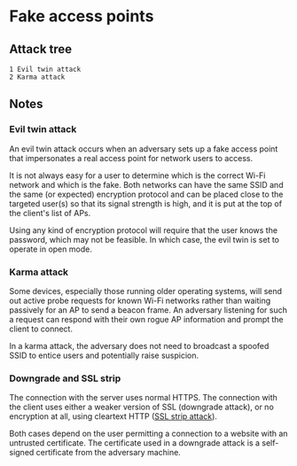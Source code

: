 # Fake access points

## Attack tree

```text
1 Evil twin attack
2 Karma attack
```

## Notes

### Evil twin attack

An evil twin attack occurs when an adversary sets up a fake access point that
impersonates a real access point for network users to access.

It is not always easy for a user to determine which is the correct Wi-Fi network and which is the fake. Both networks 
can have the same SSID and the same (or expected) encryption protocol and can be placed close to the targeted user(s) 
so that its signal strength is high, and it is put at the top of the client's list of APs. 

Using any kind of encryption protocol will require that the user knows the password, which may not be feasible. 
In which case, the evil twin is set to operate in open mode.

### Karma attack

Some devices, especially those running older operating systems, will send out active probe requests for known Wi-Fi 
networks rather than waiting passively for an AP to send a beacon frame. An adversary listening for such a request 
can respond with their own rogue AP information and prompt the client to connect.

In a karma attack, the adversary does not need to broadcast a spoofed SSID to entice users and potentially raise 
suspicion.

### Downgrade and SSL strip

The connection with the server uses normal HTTPS. The connection with the client uses either a weaker version of SSL 
(downgrade attack), or no encryption at all, using cleartext HTTP ([SSL strip attack](../application/ssl-stripping.md)).

Both cases depend on the user permitting a connection to a website with an untrusted certificate. The certificate 
used in a downgrade attack is a self-signed certificate from the adversary machine. 

